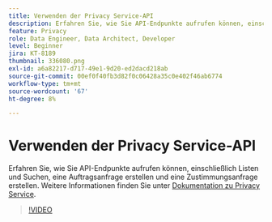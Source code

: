 ```yaml
---
title: Verwenden der Privacy Service-API
description: Erfahren Sie, wie Sie API-Endpunkte aufrufen können, einschließlich Listen und Suchen, eine Auftragsanfrage erstellen und eine Zustimmungsanfrage erstellen.
feature: Privacy
role: Data Engineer, Data Architect, Developer
level: Beginner
jira: KT-8189
thumbnail: 336080.png
exl-id: a6a82217-d717-49e1-9d20-ed2dacd218ab
source-git-commit: 00ef0f40fb3d82f0c06428a35c0e402f46ab6774
workflow-type: tm+mt
source-wordcount: '67'
ht-degree: 8%

---
```



# Verwenden der Privacy Service-API

Erfahren Sie, wie Sie API-Endpunkte aufrufen können, einschließlich Listen und Suchen, eine Auftragsanfrage erstellen und eine Zustimmungsanfrage erstellen. Weitere Informationen finden Sie unter [Dokumentation zu Privacy Service](https://experienceleague.adobe.com/docs/experience-platform/privacy/home.html?lang=de).

>[!VIDEO](https://video.tv.adobe.com/v/336080?learn=on)
